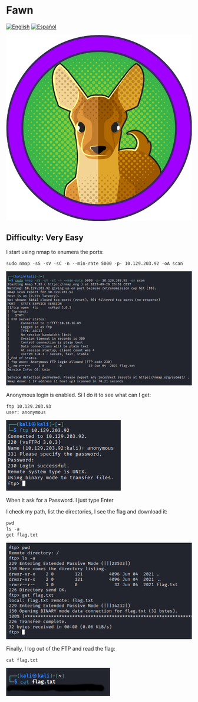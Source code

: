 # Fawn
[![English](https://img.shields.io/badge/English-blue.svg)](README.md) [![Español](https://img.shields.io/badge/Español-green.svg)](README.es.md)

![logo](img/logo.png)

## Difficulty: Very Easy

I start using nmap to enumera the ports:

```
sudo nmap -sS -sV -sC -n --min-rate 5000 -p- 10.129.203.92 -oA scan
```

![nmap](img/1.png)

Anonymous login is enabled. Si I do it to see what can I get:

```
ftp 10.129.203.93
user: anonymous
```

![login FTP](img/2.png)

When it ask for a Password. I just type Enter

I check my path, list the directories, I see the flag and download it:

```
pwd
ls -a
get flag.txt
```

![Obtener la Flag](img/3.png)

Finally, I log out of the FTP and read the flag:

```
cat flag.txt
```

![flag](img/4.png)